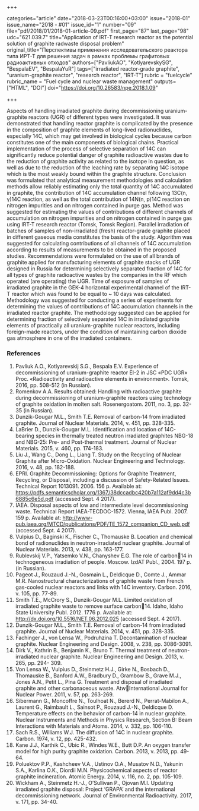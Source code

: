 +++

categories="article"
date="2018-03-23T00:16:00+03:00"
issue="2018-01"
issue_name="2018 - #01"
issue_id="1"
number="09"
file="pdf/2018/01/2018-01-article-09.pdf"
first_page="87"
last_page="98"
udc="621.039.7"
title="Application of IRT-T research reactor as the potential solution of graphite radwaste disposal problem"
original_title="Перспективы применения исследовательского реактора типа ИРТ-Т для решения задач в рамках проблемы графитовых радиоактивных отходов"
authors=["PavliukAO", "KotlyarevskySG", "BespalaEV", "BespalaYuR"]
tags=["irradiated reactor-grade graphite", "uranium-graphite reactor", "research reactor", "IRT-T"]
rubric = "fuelcycle"
rubric_name = "Fuel cycle and nuclear waste management"
outputs=["HTML", "DOI"]
doi="https://doi.org/10.26583/npe.2018.1.09"

+++

Aspects of handling irradiated graphite during decommissioning uranium-graphite reactors (UGR) of different types were investigated. It was demonstrated that handling reactor graphite is complicated by the presence in the composition of graphite elements of long-lived radionuclides, especially 14C, which may get involved in biological cycles because carbon constitutes one of the main components of biological chains. Practical implementation of the process of selective separation of 14С can significantly reduce potential danger of graphite radioactive wastes due to the reduction of graphite activity as related to the isotope in question, as well as due to the reduction of the leaching rate by separating 14С isotope which is the most weakly bound within the graphite structure. Conclusion was formulated that analytical measurement methodologies and calculation methods allow reliably estimating only the total quantity of 14C accumulated in graphite, the contribution of 14C accumulation channel following 13C(n, γ)14C reaction, as well as the total contribution of 14N(n, p)14C reaction on nitrogen impurities and on nitrogen contained in purge gas. Method was suggested for estimating the values of contributions of different channels of accumulation on nitrogen impurities and on nitrogen contained in purge gas using IRT-T research reactor (Tomsk, Tomsk Region). Parallel irradiation of batches of samples of non-irradiated (fresh) reactor-grade graphite placed in different gaseous media constitutes the basis of the study. Algorithm was suggested for calculating contributions of all channels of 14C accumulation according to results of measurements to be obtained in the proposed studies. Recommendations were formulated on the use of all brands of graphite applied for manufacturing elements of graphite stacks of UGR designed in Russia for determining selectively separated fraction of 14C for all types of graphite radioactive wastes by the companies in the RF which operated (are operating) the UGR. Time of exposure of samples of irradiated graphite in the GEK-4 horizontal experimental channel of the IRT-T reactor which was found to be equal to ~ 10 days was calculated. Methodology was suggested for conducting a series of experiments for determining the values of contributions of 14C accumulation channels in the irradiated reactor graphite. The methodology suggested can be applied for determining fraction of selectively separated 14C in irradiated graphite elements of practically all uranium-graphite nuclear reactors, including foreign-made reactors, under the condition of maintaining carbon dioxide gas atmosphere in one of the irradiated containers.

### References

1. Pavliuk A.O., Kotlyarevskij S.G., Bespala E.V. Experience of decommissioning of uranium-graphite reactor EI-2 in JSC «PDC UGR» Proc. «Radioactivity and radioactive elements in environment». Tomsk, 2016, pp. 508-512 (in Russian).
2. Romenkov A.A. Results obtained: Handling with radioactive graphite during decommissioning of uranium-graphite reactors using technology of graphite oxidation in molten salt. Rosenergoatom. 2011, no. 3, pp. 32-35 (in Russian).
3. Dunzik-Gougar M.L., Smith T.E. Removal of carbon-14 from irradiated graphite. Journal of Nuclear Materials. 2014, v. 451, pp. 328-335.
4. LaBrier D., Dunzik-Gougar M.L. Identification and location of 14C-bearing species in thermally treated neutron irradiated graphites NBG-18 and NBG-25: Pre- and Post-thermal treatment. Journal of Nuclear Materials. 2015, v. 460, pp. 174-183.
5. Liu J., Wang C., Dong L., Liang T. Study on the Recycling of Nuclear Graphite after Micro-Oxidation. Nuclear Engineering and Technology. 2016, v. 48, pp. 182-188.
6. EPRI. Graphite Decommissioning: Options for Graphite Treatment, Recycling, or Disposal, including a discussion of Safety-Related Issues. Technical Report 1013091. 2006. 156 p. Available at: https://pdfs.semanticscholar.org/1367/38dccadbc420b7a112af9dd4c3b6885c6e5d.pdf (accessed Sept. 4 2017).
7. IAEA. Disposal aspects of low and intermediate level decommissioning waste. Technical Report IAEA-TECDOC-1572. Vienna, IAEA Publ. 2007. 159 p. Available at: http://www-pub.iaea.org/MTCD/publications/PDF/TE_1572_companion_CD_web.pdf (accessed Sept. 4 2017).
8. Vulpius D., Baginski K., Fischer C., Thomauske B. Location and chemical bond of radionuclides in neutron-irradiated nuclear graphite. Journal of Nuclear Materials. 2013, v. 438, pp. 163-177.
9. Rublevskij V.P., Yatsemko V.N., Chanyshev E.G. The role of carbon14 in technogeneous irradiation of people. Moscow. IzdAT Publ., 2004. 197 p. (in Russian).
10. Pageot J., Rouzaud J.-N., Gosmain L., Deldicque D., Comte J., Ammar M.R. Nanostructural characterizations of graphite waste from French gas-cooled nuclear reactors and links with 14C inventory. Carbon. 2016, v. 105, pp. 77-89.
11. Smith T.E., McCrory S., Dunzik-Gougar M.L. Limited oxidation of irradiated graphite waste to remove surface carbon14. Idaho, Idaho State University Publ. 2012. 1776 p. Available at: http://dx.doi.org/10.5516/NET.06.2012.025 (accessed Sept. 4 2017).
12. Dunzik-Gougar M.L., Smith T.E. Removal of carbon-14 from irradiated graphite. Journal of Nuclear Materials. 2014, v. 451, pp. 328-335.
13. Fachinger J., von Lensa W., Podruhzina T. Decontamination of nuclear graphite. Nuclear Engineering and Design. 2008, v. 238, pp. 3086-3091.
14. Dirk V., Kathrin B., Benjamin K., Bruno T. Thermal treatment of neutron-irradiated nuclear graphite. Nuclear Engineering and Design. 2013, v. 265, pp. 294- 309.
15. Von Lensa W., Vulpius D., Steinmetz H.J., Girke N., Bosbach D., Thomauske B., Banford A.W., Bradbury D., Grambow B., Grave M.J., Jones A.N., Petit L., Pina G. Treatment and disposal of irradiated graphite and other carbonaceous waste. AtwInternational Journal for Nuclear Power. 2011, v. 57, pp. 263-269.
16. Sibermann G., Moncoffre N., Toulhoat N., Bererd N., Perrat-Mabilon A., Laurent G., Raimbault L., Sainsot P., Rouzaud J.-N., Deldicque D. Temperature effects on the behavior of carbon-14 in nuclear graphite. Nuclear Instruments and Methods in Physics Research, Section B: Beam Interactions with Materials and Atoms. 2014, v. 332, pp. 106-110.
17. Sach R.S., Williams W.J. The diffusion of 14C in nuclear graphite. Carbon. 1974, v. 12, pp. 425-432.
18. Kane J.J., Karthik C., Ubic R., Windes W.E., Butt D.P. An oxygen transfer model for high purity graphite oxidation. Carbon. 2013, v. 2013, pp. 49-64.
19. Poluektov P.P., Kashcheev V.A., Ustinov O.A., Musatov N.D., Yakunin S.A., Karlina O.K., Diordii M.N. Physicochemical aspects of reactor graphite incineration. Atomic Energy. 2014, v. 116, no. 2, pp. 105-109.
20. Wickham A., Steinmetz H.-J., O’Sullivan P., Ojovan M.I. Updating irradiated graphite disposal: Project ‘GRAPA’ and the international decommissioning network. Journal of Environmental Radioactivity. 2017, v. 171, pp. 34-40.
